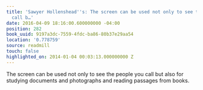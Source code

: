 ```yaml
---
title: 'Sawyer Hollenshead''s: The screen can be used not only to see the people you
  call b…'
date: 2016-04-09 18:16:00.600000000 -04:00
position: 282
book_uuid: 9197a3dc-7559-4fdc-ba86-80b37e29aa54
location: '0.778759'
source: readmill
touch: false
highlighted_on: 2014-01-04 00:03:13.000000000 Z
---
```


The screen can be used not only to see the people you call but also for studying documents and photographs and reading passages from books.